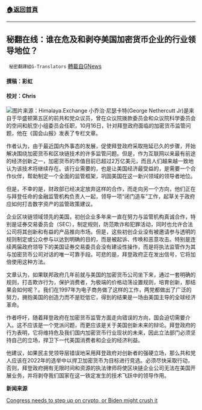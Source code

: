 ###  [:house:返回首頁](https://github.com/ourhimalayas/txt)
---


## 秘翻在线：谁在危及和剥夺美国加密货币企业的行业领导地位？
` 秘密翻譯組G-Translators` [轉載自GNews](https://gnews.org/zh-hans/1599263/)

#### 撰稿：彩虹

#### 校对：Chris
![](https://assets.gnews.org/wp-content/uploads/2021/10/图片1-2-3.png)图片来源：Himalaya.Exchange
小乔治·尼瑟卡特(George Nethercutt Jr)是来自于华盛顿第五区的前共和党众议员，曾在众议院拨款委员会和众议院科学委员会的空间和航空小组委员会任职，10月16日，针对拜登政府面临的加密货币监管问题，他在《国会山报》发表了专栏文章。

作者认为，由于最近国内外事态的发展，促使拜登政府采取拖延已久的步骤，开始解决围绕加密货币和区块链技术的许多监管问题。但是，作为互联网以来最有前途的经济创新之一，加密货币的市值目前已超过2万亿美元，而且人们越来越一致地认为该技术将继续存在。该行业需要的，也是让美国经济最受益的，是需要一个合作伙伴，帮助制定一个全面的监管框架，巩固美国在这一新兴领域的领导者地位。

但是，不幸的是，财政部已经决定放弃这样的合作，而走向另一个方向，他们正在与拜登任命的金融监管机构负责人一起，领导一项“闭门造车”工作，起草关于政府应如何打击数字资产的监管政策建议。

企业区块链领域领先的美国，初创企业多年来一直在努力与监管机构真诚合作，特别是证券交易委员会（SEC），制定规则，防范欺诈和犯罪活动，同时也允许合法公司将其创新和有益的产品推向市场。但是，这些初创企业没有被邀请参与透明的规则制定或公众参与以达到明确的目的，而是被起诉、传唤和恶意攻击。特别是连续两届政府领导下的美国证券交易委员会没有建设性操作，而是将执法监管作为其与加密货币公司对话的唯一可靠手段。可悲的是，拜登政府正在发出信号，它将加倍使用这种方法。

文章认为，如果联邦政府几年前就与美国的加密货币公司坐下来，通过一套明确的规则，打击欺诈行为，保护消费者，为极端的价格动荡设置规则，培育创新，那结果会如何呢？。我们在1997年为电子商务做了这样的工作，两党都做出了广泛的努力，拥抱美国的创造力而不是贬低它，得到的结果是一场由美国主导的全球经济革命。

作者呼吁，随着拜登政府在加密货币监管方面走向错误的方向，国会迫切需要介入。这不应该是一个党派问题，而更应该是关于美国创新未来的辩论。拜登政府的行为表明，它将维持危及我们国内加密货币行业现状的未来，因此立法部门必须坚持自己的立场，捍卫下一代美国消费者和企业的经济利益。

他建议，如果民主党领导层错误地采用拜登政府对创新者的强硬立场，那么共和党人应该在2022年的选举中以捍卫加密货币为目标进行竞选。必须尽快采取行动，否则，拜登政府拥有无限时间和资源的执法律师将使区块链企业公司无法在美国开展业务，并将剥夺我们国家在这一铁定发生的技术飞跃中的领导作用。

**新闻来源**

[Congress needs to step up on crypto, or Biden might crush it](https://thehill.com/opinion/finance/577055-congress-needs-to-step-up-on-crypto-or-biden-might-crush-it?rl=1)
